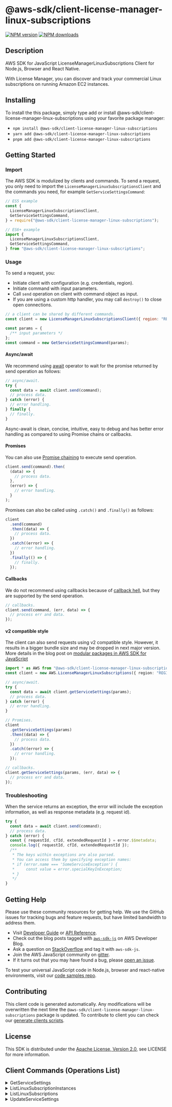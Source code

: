 <!-- generated file, do not edit directly -->

# @aws-sdk/client-license-manager-linux-subscriptions

[![NPM version](https://img.shields.io/npm/v/@aws-sdk/client-license-manager-linux-subscriptions/latest.svg)](https://www.npmjs.com/package/@aws-sdk/client-license-manager-linux-subscriptions)
[![NPM downloads](https://img.shields.io/npm/dm/@aws-sdk/client-license-manager-linux-subscriptions.svg)](https://www.npmjs.com/package/@aws-sdk/client-license-manager-linux-subscriptions)

## Description

AWS SDK for JavaScript LicenseManagerLinuxSubscriptions Client for Node.js, Browser and React Native.

<p>With License Manager, you can discover and track your commercial Linux subscriptions on running
Amazon EC2 instances.</p>

## Installing

To install the this package, simply type add or install @aws-sdk/client-license-manager-linux-subscriptions
using your favorite package manager:

- `npm install @aws-sdk/client-license-manager-linux-subscriptions`
- `yarn add @aws-sdk/client-license-manager-linux-subscriptions`
- `pnpm add @aws-sdk/client-license-manager-linux-subscriptions`

## Getting Started

### Import

The AWS SDK is modulized by clients and commands.
To send a request, you only need to import the `LicenseManagerLinuxSubscriptionsClient` and
the commands you need, for example `GetServiceSettingsCommand`:

```js
// ES5 example
const {
  LicenseManagerLinuxSubscriptionsClient,
  GetServiceSettingsCommand,
} = require("@aws-sdk/client-license-manager-linux-subscriptions");
```

```ts
// ES6+ example
import {
  LicenseManagerLinuxSubscriptionsClient,
  GetServiceSettingsCommand,
} from "@aws-sdk/client-license-manager-linux-subscriptions";
```

### Usage

To send a request, you:

- Initiate client with configuration (e.g. credentials, region).
- Initiate command with input parameters.
- Call `send` operation on client with command object as input.
- If you are using a custom http handler, you may call `destroy()` to close open connections.

```js
// a client can be shared by different commands.
const client = new LicenseManagerLinuxSubscriptionsClient({ region: "REGION" });

const params = {
  /** input parameters */
};
const command = new GetServiceSettingsCommand(params);
```

#### Async/await

We recommend using [await](https://developer.mozilla.org/en-US/docs/Web/JavaScript/Reference/Operators/await)
operator to wait for the promise returned by send operation as follows:

```js
// async/await.
try {
  const data = await client.send(command);
  // process data.
} catch (error) {
  // error handling.
} finally {
  // finally.
}
```

Async-await is clean, concise, intuitive, easy to debug and has better error handling
as compared to using Promise chains or callbacks.

#### Promises

You can also use [Promise chaining](https://developer.mozilla.org/en-US/docs/Web/JavaScript/Guide/Using_promises#chaining)
to execute send operation.

```js
client.send(command).then(
  (data) => {
    // process data.
  },
  (error) => {
    // error handling.
  }
);
```

Promises can also be called using `.catch()` and `.finally()` as follows:

```js
client
  .send(command)
  .then((data) => {
    // process data.
  })
  .catch((error) => {
    // error handling.
  })
  .finally(() => {
    // finally.
  });
```

#### Callbacks

We do not recommend using callbacks because of [callback hell](http://callbackhell.com/),
but they are supported by the send operation.

```js
// callbacks.
client.send(command, (err, data) => {
  // process err and data.
});
```

#### v2 compatible style

The client can also send requests using v2 compatible style.
However, it results in a bigger bundle size and may be dropped in next major version. More details in the blog post
on [modular packages in AWS SDK for JavaScript](https://aws.amazon.com/blogs/developer/modular-packages-in-aws-sdk-for-javascript/)

```ts
import * as AWS from "@aws-sdk/client-license-manager-linux-subscriptions";
const client = new AWS.LicenseManagerLinuxSubscriptions({ region: "REGION" });

// async/await.
try {
  const data = await client.getServiceSettings(params);
  // process data.
} catch (error) {
  // error handling.
}

// Promises.
client
  .getServiceSettings(params)
  .then((data) => {
    // process data.
  })
  .catch((error) => {
    // error handling.
  });

// callbacks.
client.getServiceSettings(params, (err, data) => {
  // process err and data.
});
```

### Troubleshooting

When the service returns an exception, the error will include the exception information,
as well as response metadata (e.g. request id).

```js
try {
  const data = await client.send(command);
  // process data.
} catch (error) {
  const { requestId, cfId, extendedRequestId } = error.$$metadata;
  console.log({ requestId, cfId, extendedRequestId });
  /**
   * The keys within exceptions are also parsed.
   * You can access them by specifying exception names:
   * if (error.name === 'SomeServiceException') {
   *     const value = error.specialKeyInException;
   * }
   */
}
```

## Getting Help

Please use these community resources for getting help.
We use the GitHub issues for tracking bugs and feature requests, but have limited bandwidth to address them.

- Visit [Developer Guide](https://docs.aws.amazon.com/sdk-for-javascript/v3/developer-guide/welcome.html)
  or [API Reference](https://docs.aws.amazon.com/AWSJavaScriptSDK/v3/latest/index.html).
- Check out the blog posts tagged with [`aws-sdk-js`](https://aws.amazon.com/blogs/developer/tag/aws-sdk-js/)
  on AWS Developer Blog.
- Ask a question on [StackOverflow](https://stackoverflow.com/questions/tagged/aws-sdk-js) and tag it with `aws-sdk-js`.
- Join the AWS JavaScript community on [gitter](https://gitter.im/aws/aws-sdk-js-v3).
- If it turns out that you may have found a bug, please [open an issue](https://github.com/aws/aws-sdk-js-v3/issues/new/choose).

To test your universal JavaScript code in Node.js, browser and react-native environments,
visit our [code samples repo](https://github.com/aws-samples/aws-sdk-js-tests).

## Contributing

This client code is generated automatically. Any modifications will be overwritten the next time the `@aws-sdk/client-license-manager-linux-subscriptions` package is updated.
To contribute to client you can check our [generate clients scripts](https://github.com/aws/aws-sdk-js-v3/tree/main/scripts/generate-clients).

## License

This SDK is distributed under the
[Apache License, Version 2.0](http://www.apache.org/licenses/LICENSE-2.0),
see LICENSE for more information.

## Client Commands (Operations List)

<details>
<summary>
GetServiceSettings
</summary>

[Command API Reference](https://docs.aws.amazon.com/AWSJavaScriptSDK/v3/latest/clients/client-license-manager-linux-subscriptions/classes/getservicesettingscommand.html) / [Input](https://docs.aws.amazon.com/AWSJavaScriptSDK/v3/latest/clients/client-license-manager-linux-subscriptions/interfaces/getservicesettingscommandinput.html) / [Output](https://docs.aws.amazon.com/AWSJavaScriptSDK/v3/latest/clients/client-license-manager-linux-subscriptions/interfaces/getservicesettingscommandoutput.html)

</details>
<details>
<summary>
ListLinuxSubscriptionInstances
</summary>

[Command API Reference](https://docs.aws.amazon.com/AWSJavaScriptSDK/v3/latest/clients/client-license-manager-linux-subscriptions/classes/listlinuxsubscriptioninstancescommand.html) / [Input](https://docs.aws.amazon.com/AWSJavaScriptSDK/v3/latest/clients/client-license-manager-linux-subscriptions/interfaces/listlinuxsubscriptioninstancescommandinput.html) / [Output](https://docs.aws.amazon.com/AWSJavaScriptSDK/v3/latest/clients/client-license-manager-linux-subscriptions/interfaces/listlinuxsubscriptioninstancescommandoutput.html)

</details>
<details>
<summary>
ListLinuxSubscriptions
</summary>

[Command API Reference](https://docs.aws.amazon.com/AWSJavaScriptSDK/v3/latest/clients/client-license-manager-linux-subscriptions/classes/listlinuxsubscriptionscommand.html) / [Input](https://docs.aws.amazon.com/AWSJavaScriptSDK/v3/latest/clients/client-license-manager-linux-subscriptions/interfaces/listlinuxsubscriptionscommandinput.html) / [Output](https://docs.aws.amazon.com/AWSJavaScriptSDK/v3/latest/clients/client-license-manager-linux-subscriptions/interfaces/listlinuxsubscriptionscommandoutput.html)

</details>
<details>
<summary>
UpdateServiceSettings
</summary>

[Command API Reference](https://docs.aws.amazon.com/AWSJavaScriptSDK/v3/latest/clients/client-license-manager-linux-subscriptions/classes/updateservicesettingscommand.html) / [Input](https://docs.aws.amazon.com/AWSJavaScriptSDK/v3/latest/clients/client-license-manager-linux-subscriptions/interfaces/updateservicesettingscommandinput.html) / [Output](https://docs.aws.amazon.com/AWSJavaScriptSDK/v3/latest/clients/client-license-manager-linux-subscriptions/interfaces/updateservicesettingscommandoutput.html)

</details>
